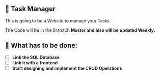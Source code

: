 ## 📝 Task Manager

This is going to be a Website to manage your Tasks. <br>

The Code will be in the Branach <strong>Master<strong> and also will be updated Weekly. <br>

## 🎯 What has to be done:
- [ ] Link the SQL Database
- [ ] Link it with a frontend
- [ ] Start designing and implement the CRUD Operations
